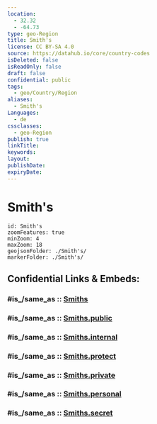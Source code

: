 ```yaml
---
location:
  - 32.32
  - -64.73
type: geo-Region
title: Smith's
license: CC BY-SA 4.0
source: https://datahub.io/core/country-codes
isDeleted: false
isReadOnly: false
draft: false
confidential: public
tags:
  - geo/Country/Region
aliases:
  - Smith's
Languages:
  - de
cssclasses:
  - geo-Region
publish: true
linkTitle:
keywords:
layout:
publishDate:
expiryDate:
---
```


# Smith's

```leaflet
id: Smith's
zoomFeatures: true 
minZoom: 4 
maxZoom: 18
geojsonFolder: ./Smith's/
markerFolder: ./Smith's/
```


## Confidential Links & Embeds: 

### #is_/same_as :: [Smiths](/_Standards/Earth/Continent/America~Caribbean/Bermuda/Counties/Smiths.md) 

### #is_/same_as :: [Smiths.public](/_public/Earth/Continent/America~Caribbean/Bermuda/Counties/Smiths.public.md) 

### #is_/same_as :: [Smiths.internal](/_internal/Earth/Continent/America~Caribbean/Bermuda/Counties/Smiths.internal.md) 

### #is_/same_as :: [Smiths.protect](/_protect/Earth/Continent/America~Caribbean/Bermuda/Counties/Smiths.protect.md) 

### #is_/same_as :: [Smiths.private](/_private/Earth/Continent/America~Caribbean/Bermuda/Counties/Smiths.private.md) 

### #is_/same_as :: [Smiths.personal](/_personal/Earth/Continent/America~Caribbean/Bermuda/Counties/Smiths.personal.md) 

### #is_/same_as :: [Smiths.secret](/_secret/Earth/Continent/America~Caribbean/Bermuda/Counties/Smiths.secret.md)

